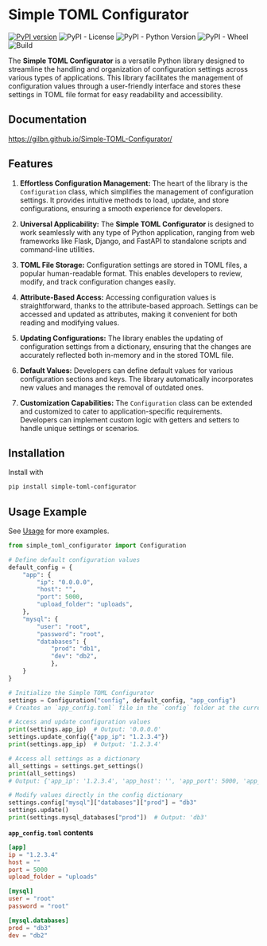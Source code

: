 # Simple TOML Configurator

[![PyPI version](https://badge.fury.io/py/Simple-TOML-Configurator.svg)](https://badge.fury.io/py/Simple-TOML-Configurator)
![PyPI - License](https://img.shields.io/pypi/l/Simple-TOML-Configurator)
![PyPI - Python Version](https://img.shields.io/pypi/pyversions/Simple-TOML-Configurator)
![PyPI - Wheel](https://img.shields.io/pypi/wheel/Simple-TOML-Configurator)
![Build](https://github.com/gilbn/Simple-TOML-Configurator/actions/workflows/tests.yml/badge.svg?event=push)

The **Simple TOML Configurator** is a versatile Python library designed to streamline the handling and organization of configuration settings across various types of applications. This library facilitates the management of configuration values through a user-friendly interface and stores these settings in TOML file format for easy readability and accessibility.

## Documentation

https://gilbn.github.io/Simple-TOML-Configurator/

## Features

1. **Effortless Configuration Management:** The heart of the library is the `Configuration` class, which simplifies the management of configuration settings. It provides intuitive methods to load, update, and store configurations, ensuring a smooth experience for developers.

2. **Universal Applicability:** The **Simple TOML Configurator** is designed to work seamlessly with any type of Python application, ranging from web frameworks like Flask, Django, and FastAPI to standalone scripts and command-line utilities.

3. **TOML File Storage:** Configuration settings are stored in TOML files, a popular human-readable format. This enables developers to review, modify, and track configuration changes easily.

4. **Attribute-Based Access:** Accessing configuration values is straightforward, thanks to the attribute-based approach. Settings can be accessed and updated as attributes, making it convenient for both reading and modifying values.

5. **Updating Configurations:** The library enables the updating of configuration settings from a dictionary, ensuring that the changes are accurately reflected both in-memory and in the stored TOML file.

6. **Default Values:** Developers can define default values for various configuration sections and keys. The library automatically incorporates new values and manages the removal of outdated ones.

7. **Customization Capabilities:** The `Configuration` class can be extended and customized to cater to application-specific requirements. Developers can implement custom logic with getters and setters to handle unique settings or scenarios.

## Installation

Install with
```bash
pip install simple-toml-configurator
```

## Usage Example

See [Usage](https://gilbn.github.io/Simple-TOML-Configurator/latest/usage-examples/) for more examples.

```python
from simple_toml_configurator import Configuration

# Define default configuration values
default_config = {
    "app": {
        "ip": "0.0.0.0",
        "host": "",
        "port": 5000,
        "upload_folder": "uploads",
    },
    "mysql": {
        "user": "root",
        "password": "root",
        "databases": {
            "prod": "db1",
            "dev": "db2",
            },
    }
}

# Initialize the Simple TOML Configurator
settings = Configuration("config", default_config, "app_config")
# Creates an `app_config.toml` file in the `config` folder at the current working directory.

# Access and update configuration values
print(settings.app_ip)  # Output: '0.0.0.0'
settings.update_config({"app_ip": "1.2.3.4"})
print(settings.app_ip)  # Output: '1.2.3.4'

# Access all settings as a dictionary
all_settings = settings.get_settings()
print(all_settings)
# Output: {'app_ip': '1.2.3.4', 'app_host': '', 'app_port': 5000, 'app_upload_folder': 'uploads'}

# Modify values directly in the config dictionary
settings.config["mysql"]["databases"]["prod"] = "db3"
settings.update()
print(settings.mysql_databases["prod"])  # Output: 'db3'
```

**`app_config.toml` contents**

```toml
[app]
ip = "1.2.3.4"
host = ""
port = 5000
upload_folder = "uploads"

[mysql]
user = "root"
password = "root"

[mysql.databases]
prod = "db3"
dev = "db2"
```
